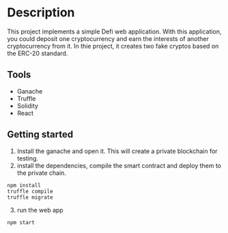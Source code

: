 # Description

This project implements a simple Defi web application. With this application, you could deposit one cryptocurrency and earn the interests of another cryptocurrency from it.
In thie project, it creates two fake cryptos based on the ERC-20 standard.

## Tools
- Ganache
- Truffle
- Solidity
- React

## Getting started
1. Install the ganache and open it. This will create a private blockchain for testing.
2. install the dependencies, compile the smart contract and deploy them to the private chain.
```
npm install
truffle compile
truffle migrate
```
3. run the web app
```
npm start
```